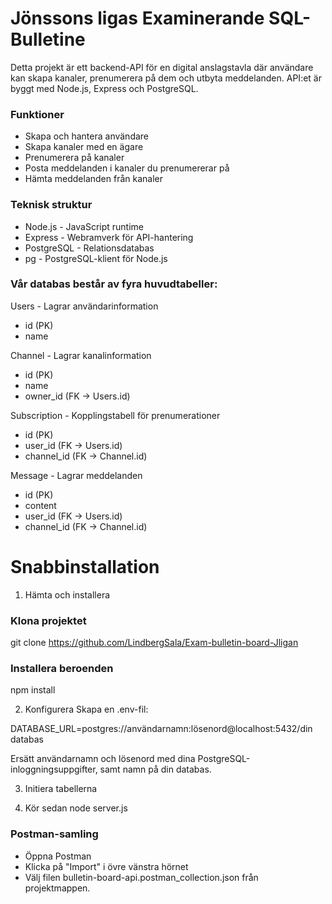 # Jönssons ligas Examinerande SQL-Bulletine

Detta projekt är ett backend-API för en digital anslagstavla där användare kan skapa kanaler, prenumerera på dem och utbyta meddelanden. API:et är byggt med Node.js, Express och PostgreSQL.

### Funktioner

- Skapa och hantera användare
- Skapa kanaler med en ägare
- Prenumerera på kanaler
- Posta meddelanden i kanaler du prenumererar på
- Hämta meddelanden från kanaler

### Teknisk struktur

- Node.js - JavaScript runtime
- Express - Webramverk för API-hantering
- PostgreSQL - Relationsdatabas
- pg - PostgreSQL-klient för Node.js

### Vår databas består av fyra huvudtabeller:

Users - Lagrar användarinformation

- id (PK)
- name
  
Channel - Lagrar kanalinformation

- id (PK)
- name
- owner_id (FK -> Users.id)
  
Subscription - Kopplingstabell för prenumerationer

- id (PK)
- user_id (FK -> Users.id)
- channel_id (FK -> Channel.id)
  
Message - Lagrar meddelanden

- id (PK)
- content
- user_id (FK -> Users.id)
- channel_id (FK -> Channel.id)

# Snabbinstallation

1. Hämta och installera
### Klona projektet
git clone https://github.com/LindbergSala/Exam-bulletin-board-Jligan

### Installera beroenden
npm install

2. Konfigurera
Skapa en .env-fil:

DATABASE_URL=postgres://användarnamn:lösenord@localhost:5432/din databas

Ersätt användarnamn och lösenord med dina PostgreSQL-inloggningsuppgifter, samt namn på din databas.

3. Initiera tabellerna

4. Kör sedan node server.js

### Postman-samling

- Öppna Postman
- Klicka på "Import" i övre vänstra hörnet
- Välj filen bulletin-board-api.postman_collection.json från projektmappen.
